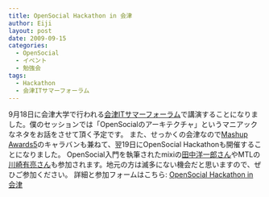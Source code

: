 ```yaml
---
title: OpenSocial Hackathon in 会津
author: Eiji
layout: post
date: 2009-09-15
categories:
  - OpenSocial
  - イベント
  - 勉強会
tags:
  - Hackathon
  - 会津ITサマーフォーラム
---
```


9月18日に会津大学で行われる[会津ITサマーフォーラム](http://www.ubic-u-aizu.pref.fukushima.jp/it-summer/2009overview)で講演することになりました。僕のセッションでは「OpenSocialのアーキテクチャ」というマニアックなネタをお話をさせて頂く予定です。 また、せっかくの会津なので[Mashup Awards5](http://mashupaward.jp/)のキャラバンも兼ねて、翌19日にOpenSocial Hackathonも開催することになりました。 OpenSocial入門を執筆されたmixiの[田中洋一郎さん](http://www.eisbahn.jp/yoichiro/)やMTLの[川崎有亮さん](http://www.kawa.net/xp/index-j.html)も参加されます。地元の方は滅多にない機会だと思いますので、ぜひご参加ください。 詳細と参加フォームはこちら: [OpenSocial Hackathon in 会津](https://spreadsheets.google.com/a/agektmr.com/viewform?formkey=dGtZbVFaSzNhbTdZb1RPd3h3azhHSmc6MA..)